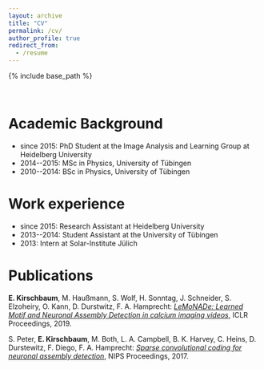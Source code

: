 ```yaml
---
layout: archive
title: "CV"
permalink: /cv/
author_profile: true
redirect_from:
  - /resume
---
```


{% include base_path %}
  
   
&nbsp;  

Academic Background
======
* since 2015: PhD Student at the Image Analysis and Learning Group at Heidelberg University  
* 2014--2015: MSc in Physics, University of Tübingen  
* 2010--2014: BSc in Physics, University of Tübingen

Work experience
======
* since 2015: Research Assistant at Heidelberg University  
* 2013--2014: Student Assistant at the University of Tübingen  
* 2013: Intern at Solar-Institute Jülich  

Publications
===

__E. Kirschbaum__, M. Haußmann, S. Wolf, H. Sonntag, J. Schneider, S. Elzoheiry, O. Kann, D. Durstwitz, F. A. Hamprecht: _[LeMoNADe: Learned Motif and Neuronal Assembly Detection in calcium imaging videos](https://openreview.net/pdf?id=SkloDjAqYm)_, ICLR Proceedings, 2019.

S. Peter, __E. Kirschbaum__, M. Both, L. A. Campbell, B. K. Harvey, C. Heins, D. Durstewitz, F. Diego, F. A. Hamprecht: _[Sparse convolutional coding for neuronal assembly detection](https://papers.nips.cc/paper/6958-sparse-convolutional-coding-for-neuronal-assembly-detection)_, NIPS Proceedings, 2017.

